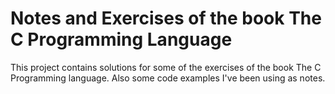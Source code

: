 # Notes and Exercises of the book The C Programming Language

This project contains solutions for some of the exercises of the book The C Programming language. Also some code examples I've been using as notes.
